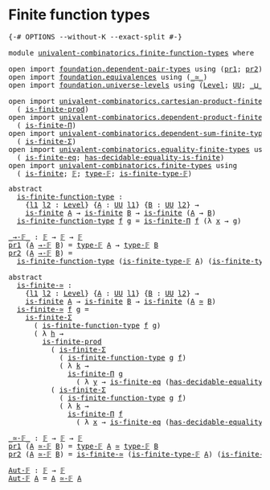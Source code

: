 # Finite function types

<pre class="Agda"><a id="34" class="Symbol">{-#</a> <a id="38" class="Keyword">OPTIONS</a> <a id="46" class="Pragma">--without-K</a> <a id="58" class="Pragma">--exact-split</a> <a id="72" class="Symbol">#-}</a>

<a id="77" class="Keyword">module</a> <a id="84" href="univalent-combinatorics.finite-function-types.html" class="Module">univalent-combinatorics.finite-function-types</a> <a id="130" class="Keyword">where</a>

<a id="137" class="Keyword">open</a> <a id="142" class="Keyword">import</a> <a id="149" href="foundation.dependent-pair-types.html" class="Module">foundation.dependent-pair-types</a> <a id="181" class="Keyword">using</a> <a id="187" class="Symbol">(</a><a id="188" href="foundation-core.dependent-pair-types.html#592" class="Field">pr1</a><a id="191" class="Symbol">;</a> <a id="193" href="foundation-core.dependent-pair-types.html#604" class="Field">pr2</a><a id="196" class="Symbol">)</a>
<a id="198" class="Keyword">open</a> <a id="203" class="Keyword">import</a> <a id="210" href="foundation.equivalences.html" class="Module">foundation.equivalences</a> <a id="234" class="Keyword">using</a> <a id="240" class="Symbol">(</a><a id="241" href="foundation-core.equivalences.html#1607" class="Function Operator">_≃_</a><a id="244" class="Symbol">)</a>
<a id="246" class="Keyword">open</a> <a id="251" class="Keyword">import</a> <a id="258" href="foundation.universe-levels.html" class="Module">foundation.universe-levels</a> <a id="285" class="Keyword">using</a> <a id="291" class="Symbol">(</a><a id="292" href="Agda.Primitive.html#597" class="Postulate">Level</a><a id="297" class="Symbol">;</a> <a id="299" href="foundation-core.universe-levels.html#222" class="Primitive">UU</a><a id="301" class="Symbol">;</a> <a id="303" href="Agda.Primitive.html#810" class="Primitive Operator">_⊔_</a><a id="306" class="Symbol">)</a>

<a id="309" class="Keyword">open</a> <a id="314" class="Keyword">import</a> <a id="321" href="univalent-combinatorics.cartesian-product-finite-types.html" class="Module">univalent-combinatorics.cartesian-product-finite-types</a> <a id="376" class="Keyword">using</a>
  <a id="384" class="Symbol">(</a> <a id="386" href="univalent-combinatorics.cartesian-product-finite-types.html#1602" class="Function">is-finite-prod</a><a id="400" class="Symbol">)</a>
<a id="402" class="Keyword">open</a> <a id="407" class="Keyword">import</a> <a id="414" href="univalent-combinatorics.dependent-product-finite-types.html" class="Module">univalent-combinatorics.dependent-product-finite-types</a> <a id="469" class="Keyword">using</a>
  <a id="477" class="Symbol">(</a> <a id="479" href="univalent-combinatorics.dependent-product-finite-types.html#696" class="Function">is-finite-Π</a><a id="490" class="Symbol">)</a>
<a id="492" class="Keyword">open</a> <a id="497" class="Keyword">import</a> <a id="504" href="univalent-combinatorics.dependent-sum-finite-types.html" class="Module">univalent-combinatorics.dependent-sum-finite-types</a> <a id="555" class="Keyword">using</a>
  <a id="563" class="Symbol">(</a> <a id="565" href="univalent-combinatorics.dependent-sum-finite-types.html#2479" class="Function">is-finite-Σ</a><a id="576" class="Symbol">)</a>
<a id="578" class="Keyword">open</a> <a id="583" class="Keyword">import</a> <a id="590" href="univalent-combinatorics.equality-finite-types.html" class="Module">univalent-combinatorics.equality-finite-types</a> <a id="636" class="Keyword">using</a>
  <a id="644" class="Symbol">(</a> <a id="646" href="univalent-combinatorics.equality-finite-types.html#2505" class="Function">is-finite-eq</a><a id="658" class="Symbol">;</a> <a id="660" href="univalent-combinatorics.equality-finite-types.html#1654" class="Function">has-decidable-equality-is-finite</a><a id="692" class="Symbol">)</a>
<a id="694" class="Keyword">open</a> <a id="699" class="Keyword">import</a> <a id="706" href="univalent-combinatorics.finite-types.html" class="Module">univalent-combinatorics.finite-types</a> <a id="743" class="Keyword">using</a>
  <a id="751" class="Symbol">(</a> <a id="753" href="univalent-combinatorics.finite-types.html#3736" class="Function">is-finite</a><a id="762" class="Symbol">;</a> <a id="764" href="univalent-combinatorics.finite-types.html#4081" class="Function">𝔽</a><a id="765" class="Symbol">;</a> <a id="767" href="univalent-combinatorics.finite-types.html#4129" class="Function">type-𝔽</a><a id="773" class="Symbol">;</a> <a id="775" href="univalent-combinatorics.finite-types.html#4180" class="Function">is-finite-type-𝔽</a><a id="791" class="Symbol">)</a>
</pre>
<pre class="Agda"><a id="806" class="Keyword">abstract</a>
  <a id="is-finite-function-type"></a><a id="817" href="univalent-combinatorics.finite-function-types.html#817" class="Function">is-finite-function-type</a> <a id="841" class="Symbol">:</a>
    <a id="847" class="Symbol">{</a><a id="848" href="univalent-combinatorics.finite-function-types.html#848" class="Bound">l1</a> <a id="851" href="univalent-combinatorics.finite-function-types.html#851" class="Bound">l2</a> <a id="854" class="Symbol">:</a> <a id="856" href="Agda.Primitive.html#597" class="Postulate">Level</a><a id="861" class="Symbol">}</a> <a id="863" class="Symbol">{</a><a id="864" href="univalent-combinatorics.finite-function-types.html#864" class="Bound">A</a> <a id="866" class="Symbol">:</a> <a id="868" href="foundation-core.universe-levels.html#222" class="Primitive">UU</a> <a id="871" href="univalent-combinatorics.finite-function-types.html#848" class="Bound">l1</a><a id="873" class="Symbol">}</a> <a id="875" class="Symbol">{</a><a id="876" href="univalent-combinatorics.finite-function-types.html#876" class="Bound">B</a> <a id="878" class="Symbol">:</a> <a id="880" href="foundation-core.universe-levels.html#222" class="Primitive">UU</a> <a id="883" href="univalent-combinatorics.finite-function-types.html#851" class="Bound">l2</a><a id="885" class="Symbol">}</a> <a id="887" class="Symbol">→</a>
    <a id="893" href="univalent-combinatorics.finite-types.html#3736" class="Function">is-finite</a> <a id="903" href="univalent-combinatorics.finite-function-types.html#864" class="Bound">A</a> <a id="905" class="Symbol">→</a> <a id="907" href="univalent-combinatorics.finite-types.html#3736" class="Function">is-finite</a> <a id="917" href="univalent-combinatorics.finite-function-types.html#876" class="Bound">B</a> <a id="919" class="Symbol">→</a> <a id="921" href="univalent-combinatorics.finite-types.html#3736" class="Function">is-finite</a> <a id="931" class="Symbol">(</a><a id="932" href="univalent-combinatorics.finite-function-types.html#864" class="Bound">A</a> <a id="934" class="Symbol">→</a> <a id="936" href="univalent-combinatorics.finite-function-types.html#876" class="Bound">B</a><a id="937" class="Symbol">)</a>
  <a id="941" href="univalent-combinatorics.finite-function-types.html#817" class="Function">is-finite-function-type</a> <a id="965" href="univalent-combinatorics.finite-function-types.html#965" class="Bound">f</a> <a id="967" href="univalent-combinatorics.finite-function-types.html#967" class="Bound">g</a> <a id="969" class="Symbol">=</a> <a id="971" href="univalent-combinatorics.dependent-product-finite-types.html#696" class="Function">is-finite-Π</a> <a id="983" href="univalent-combinatorics.finite-function-types.html#965" class="Bound">f</a> <a id="985" class="Symbol">(λ</a> <a id="988" href="univalent-combinatorics.finite-function-types.html#988" class="Bound">x</a> <a id="990" class="Symbol">→</a> <a id="992" href="univalent-combinatorics.finite-function-types.html#967" class="Bound">g</a><a id="993" class="Symbol">)</a>

<a id="_→-𝔽_"></a><a id="996" href="univalent-combinatorics.finite-function-types.html#996" class="Function Operator">_→-𝔽_</a> <a id="1002" class="Symbol">:</a> <a id="1004" href="univalent-combinatorics.finite-types.html#4081" class="Function">𝔽</a> <a id="1006" class="Symbol">→</a> <a id="1008" href="univalent-combinatorics.finite-types.html#4081" class="Function">𝔽</a> <a id="1010" class="Symbol">→</a> <a id="1012" href="univalent-combinatorics.finite-types.html#4081" class="Function">𝔽</a>
<a id="1014" href="foundation-core.dependent-pair-types.html#592" class="Field">pr1</a> <a id="1018" class="Symbol">(</a><a id="1019" href="univalent-combinatorics.finite-function-types.html#1019" class="Bound">A</a> <a id="1021" href="univalent-combinatorics.finite-function-types.html#996" class="Function Operator">→-𝔽</a> <a id="1025" href="univalent-combinatorics.finite-function-types.html#1025" class="Bound">B</a><a id="1026" class="Symbol">)</a> <a id="1028" class="Symbol">=</a> <a id="1030" href="univalent-combinatorics.finite-types.html#4129" class="Function">type-𝔽</a> <a id="1037" href="univalent-combinatorics.finite-function-types.html#1019" class="Bound">A</a> <a id="1039" class="Symbol">→</a> <a id="1041" href="univalent-combinatorics.finite-types.html#4129" class="Function">type-𝔽</a> <a id="1048" href="univalent-combinatorics.finite-function-types.html#1025" class="Bound">B</a>
<a id="1050" href="foundation-core.dependent-pair-types.html#604" class="Field">pr2</a> <a id="1054" class="Symbol">(</a><a id="1055" href="univalent-combinatorics.finite-function-types.html#1055" class="Bound">A</a> <a id="1057" href="univalent-combinatorics.finite-function-types.html#996" class="Function Operator">→-𝔽</a> <a id="1061" href="univalent-combinatorics.finite-function-types.html#1061" class="Bound">B</a><a id="1062" class="Symbol">)</a> <a id="1064" class="Symbol">=</a>
  <a id="1068" href="univalent-combinatorics.finite-function-types.html#817" class="Function">is-finite-function-type</a> <a id="1092" class="Symbol">(</a><a id="1093" href="univalent-combinatorics.finite-types.html#4180" class="Function">is-finite-type-𝔽</a> <a id="1110" href="univalent-combinatorics.finite-function-types.html#1055" class="Bound">A</a><a id="1111" class="Symbol">)</a> <a id="1113" class="Symbol">(</a><a id="1114" href="univalent-combinatorics.finite-types.html#4180" class="Function">is-finite-type-𝔽</a> <a id="1131" href="univalent-combinatorics.finite-function-types.html#1061" class="Bound">B</a><a id="1132" class="Symbol">)</a>

<a id="1135" class="Keyword">abstract</a>
  <a id="is-finite-≃"></a><a id="1146" href="univalent-combinatorics.finite-function-types.html#1146" class="Function">is-finite-≃</a> <a id="1158" class="Symbol">:</a>
    <a id="1164" class="Symbol">{</a><a id="1165" href="univalent-combinatorics.finite-function-types.html#1165" class="Bound">l1</a> <a id="1168" href="univalent-combinatorics.finite-function-types.html#1168" class="Bound">l2</a> <a id="1171" class="Symbol">:</a> <a id="1173" href="Agda.Primitive.html#597" class="Postulate">Level</a><a id="1178" class="Symbol">}</a> <a id="1180" class="Symbol">{</a><a id="1181" href="univalent-combinatorics.finite-function-types.html#1181" class="Bound">A</a> <a id="1183" class="Symbol">:</a> <a id="1185" href="foundation-core.universe-levels.html#222" class="Primitive">UU</a> <a id="1188" href="univalent-combinatorics.finite-function-types.html#1165" class="Bound">l1</a><a id="1190" class="Symbol">}</a> <a id="1192" class="Symbol">{</a><a id="1193" href="univalent-combinatorics.finite-function-types.html#1193" class="Bound">B</a> <a id="1195" class="Symbol">:</a> <a id="1197" href="foundation-core.universe-levels.html#222" class="Primitive">UU</a> <a id="1200" href="univalent-combinatorics.finite-function-types.html#1168" class="Bound">l2</a><a id="1202" class="Symbol">}</a> <a id="1204" class="Symbol">→</a>
    <a id="1210" href="univalent-combinatorics.finite-types.html#3736" class="Function">is-finite</a> <a id="1220" href="univalent-combinatorics.finite-function-types.html#1181" class="Bound">A</a> <a id="1222" class="Symbol">→</a> <a id="1224" href="univalent-combinatorics.finite-types.html#3736" class="Function">is-finite</a> <a id="1234" href="univalent-combinatorics.finite-function-types.html#1193" class="Bound">B</a> <a id="1236" class="Symbol">→</a> <a id="1238" href="univalent-combinatorics.finite-types.html#3736" class="Function">is-finite</a> <a id="1248" class="Symbol">(</a><a id="1249" href="univalent-combinatorics.finite-function-types.html#1181" class="Bound">A</a> <a id="1251" href="foundation-core.equivalences.html#1607" class="Function Operator">≃</a> <a id="1253" href="univalent-combinatorics.finite-function-types.html#1193" class="Bound">B</a><a id="1254" class="Symbol">)</a>
  <a id="1258" href="univalent-combinatorics.finite-function-types.html#1146" class="Function">is-finite-≃</a> <a id="1270" href="univalent-combinatorics.finite-function-types.html#1270" class="Bound">f</a> <a id="1272" href="univalent-combinatorics.finite-function-types.html#1272" class="Bound">g</a> <a id="1274" class="Symbol">=</a>
    <a id="1280" href="univalent-combinatorics.dependent-sum-finite-types.html#2479" class="Function">is-finite-Σ</a>
      <a id="1298" class="Symbol">(</a> <a id="1300" href="univalent-combinatorics.finite-function-types.html#817" class="Function">is-finite-function-type</a> <a id="1324" href="univalent-combinatorics.finite-function-types.html#1270" class="Bound">f</a> <a id="1326" href="univalent-combinatorics.finite-function-types.html#1272" class="Bound">g</a><a id="1327" class="Symbol">)</a>
      <a id="1335" class="Symbol">(</a> <a id="1337" class="Symbol">λ</a> <a id="1339" href="univalent-combinatorics.finite-function-types.html#1339" class="Bound">h</a> <a id="1341" class="Symbol">→</a>
        <a id="1351" href="univalent-combinatorics.cartesian-product-finite-types.html#1602" class="Function">is-finite-prod</a>
          <a id="1376" class="Symbol">(</a> <a id="1378" href="univalent-combinatorics.dependent-sum-finite-types.html#2479" class="Function">is-finite-Σ</a>
            <a id="1402" class="Symbol">(</a> <a id="1404" href="univalent-combinatorics.finite-function-types.html#817" class="Function">is-finite-function-type</a> <a id="1428" href="univalent-combinatorics.finite-function-types.html#1272" class="Bound">g</a> <a id="1430" href="univalent-combinatorics.finite-function-types.html#1270" class="Bound">f</a><a id="1431" class="Symbol">)</a>
            <a id="1445" class="Symbol">(</a> <a id="1447" class="Symbol">λ</a> <a id="1449" href="univalent-combinatorics.finite-function-types.html#1449" class="Bound">k</a> <a id="1451" class="Symbol">→</a>
              <a id="1467" href="univalent-combinatorics.dependent-product-finite-types.html#696" class="Function">is-finite-Π</a> <a id="1479" href="univalent-combinatorics.finite-function-types.html#1272" class="Bound">g</a>
                <a id="1497" class="Symbol">(</a> <a id="1499" class="Symbol">λ</a> <a id="1501" href="univalent-combinatorics.finite-function-types.html#1501" class="Bound">y</a> <a id="1503" class="Symbol">→</a> <a id="1505" href="univalent-combinatorics.equality-finite-types.html#2505" class="Function">is-finite-eq</a> <a id="1518" class="Symbol">(</a><a id="1519" href="univalent-combinatorics.equality-finite-types.html#1654" class="Function">has-decidable-equality-is-finite</a> <a id="1552" href="univalent-combinatorics.finite-function-types.html#1272" class="Bound">g</a><a id="1553" class="Symbol">))))</a>
          <a id="1568" class="Symbol">(</a> <a id="1570" href="univalent-combinatorics.dependent-sum-finite-types.html#2479" class="Function">is-finite-Σ</a>
            <a id="1594" class="Symbol">(</a> <a id="1596" href="univalent-combinatorics.finite-function-types.html#817" class="Function">is-finite-function-type</a> <a id="1620" href="univalent-combinatorics.finite-function-types.html#1272" class="Bound">g</a> <a id="1622" href="univalent-combinatorics.finite-function-types.html#1270" class="Bound">f</a><a id="1623" class="Symbol">)</a>
            <a id="1637" class="Symbol">(</a> <a id="1639" class="Symbol">λ</a> <a id="1641" href="univalent-combinatorics.finite-function-types.html#1641" class="Bound">k</a> <a id="1643" class="Symbol">→</a>
              <a id="1659" href="univalent-combinatorics.dependent-product-finite-types.html#696" class="Function">is-finite-Π</a> <a id="1671" href="univalent-combinatorics.finite-function-types.html#1270" class="Bound">f</a>
                <a id="1689" class="Symbol">(</a> <a id="1691" class="Symbol">λ</a> <a id="1693" href="univalent-combinatorics.finite-function-types.html#1693" class="Bound">x</a> <a id="1695" class="Symbol">→</a> <a id="1697" href="univalent-combinatorics.equality-finite-types.html#2505" class="Function">is-finite-eq</a> <a id="1710" class="Symbol">(</a><a id="1711" href="univalent-combinatorics.equality-finite-types.html#1654" class="Function">has-decidable-equality-is-finite</a> <a id="1744" href="univalent-combinatorics.finite-function-types.html#1270" class="Bound">f</a><a id="1745" class="Symbol">)))))</a>

<a id="_≃-𝔽_"></a><a id="1752" href="univalent-combinatorics.finite-function-types.html#1752" class="Function Operator">_≃-𝔽_</a> <a id="1758" class="Symbol">:</a> <a id="1760" href="univalent-combinatorics.finite-types.html#4081" class="Function">𝔽</a> <a id="1762" class="Symbol">→</a> <a id="1764" href="univalent-combinatorics.finite-types.html#4081" class="Function">𝔽</a> <a id="1766" class="Symbol">→</a> <a id="1768" href="univalent-combinatorics.finite-types.html#4081" class="Function">𝔽</a>
<a id="1770" href="foundation-core.dependent-pair-types.html#592" class="Field">pr1</a> <a id="1774" class="Symbol">(</a><a id="1775" href="univalent-combinatorics.finite-function-types.html#1775" class="Bound">A</a> <a id="1777" href="univalent-combinatorics.finite-function-types.html#1752" class="Function Operator">≃-𝔽</a> <a id="1781" href="univalent-combinatorics.finite-function-types.html#1781" class="Bound">B</a><a id="1782" class="Symbol">)</a> <a id="1784" class="Symbol">=</a> <a id="1786" href="univalent-combinatorics.finite-types.html#4129" class="Function">type-𝔽</a> <a id="1793" href="univalent-combinatorics.finite-function-types.html#1775" class="Bound">A</a> <a id="1795" href="foundation-core.equivalences.html#1607" class="Function Operator">≃</a> <a id="1797" href="univalent-combinatorics.finite-types.html#4129" class="Function">type-𝔽</a> <a id="1804" href="univalent-combinatorics.finite-function-types.html#1781" class="Bound">B</a>
<a id="1806" href="foundation-core.dependent-pair-types.html#604" class="Field">pr2</a> <a id="1810" class="Symbol">(</a><a id="1811" href="univalent-combinatorics.finite-function-types.html#1811" class="Bound">A</a> <a id="1813" href="univalent-combinatorics.finite-function-types.html#1752" class="Function Operator">≃-𝔽</a> <a id="1817" href="univalent-combinatorics.finite-function-types.html#1817" class="Bound">B</a><a id="1818" class="Symbol">)</a> <a id="1820" class="Symbol">=</a> <a id="1822" href="univalent-combinatorics.finite-function-types.html#1146" class="Function">is-finite-≃</a> <a id="1834" class="Symbol">(</a><a id="1835" href="univalent-combinatorics.finite-types.html#4180" class="Function">is-finite-type-𝔽</a> <a id="1852" href="univalent-combinatorics.finite-function-types.html#1811" class="Bound">A</a><a id="1853" class="Symbol">)</a> <a id="1855" class="Symbol">(</a><a id="1856" href="univalent-combinatorics.finite-types.html#4180" class="Function">is-finite-type-𝔽</a> <a id="1873" href="univalent-combinatorics.finite-function-types.html#1817" class="Bound">B</a><a id="1874" class="Symbol">)</a>

<a id="Aut-𝔽"></a><a id="1877" href="univalent-combinatorics.finite-function-types.html#1877" class="Function">Aut-𝔽</a> <a id="1883" class="Symbol">:</a> <a id="1885" href="univalent-combinatorics.finite-types.html#4081" class="Function">𝔽</a> <a id="1887" class="Symbol">→</a> <a id="1889" href="univalent-combinatorics.finite-types.html#4081" class="Function">𝔽</a>
<a id="1891" href="univalent-combinatorics.finite-function-types.html#1877" class="Function">Aut-𝔽</a> <a id="1897" href="univalent-combinatorics.finite-function-types.html#1897" class="Bound">A</a> <a id="1899" class="Symbol">=</a> <a id="1901" href="univalent-combinatorics.finite-function-types.html#1897" class="Bound">A</a> <a id="1903" href="univalent-combinatorics.finite-function-types.html#1752" class="Function Operator">≃-𝔽</a> <a id="1907" href="univalent-combinatorics.finite-function-types.html#1897" class="Bound">A</a>
</pre>